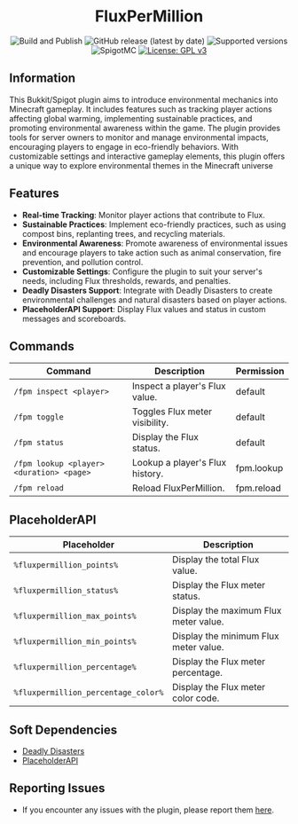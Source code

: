 <h1 align="center">FluxPerMillion</h1>

<p align="center">
	<img src="https://github.com/PieTw3lve/FluxPerMillion/actions/workflows/maven.yml/badge.svg" alt="Build and Publish"></a>
	<img src="https://img.shields.io/github/v/release/PieTw3lve/FluxPerMillion" alt="GitHub release (latest by date)">
	<img src="https://img.shields.io/badge/Minecraft-1.20.2--1.20.4-orange.svg" alt="Supported versions">
	<img src="https://img.shields.io/badge/SpigotMC-yellow.svg" alt="SpigotMC">
	<a href="https://www.gnu.org/licenses/gpl-3.0"><img src="https://img.shields.io/badge/License-GPLv3-blue.svg" alt="License: GPL v3"></a>
</p>

## Information

This Bukkit/Spigot plugin aims to introduce environmental mechanics into Minecraft gameplay. It includes features such as tracking player actions affecting global warming, implementing sustainable practices, and promoting environmental awareness within the game. The plugin provides tools for server owners to monitor and manage environmental impacts, encouraging players to engage in eco-friendly behaviors. With customizable settings and interactive gameplay elements, this plugin offers a unique way to explore environmental themes in the Minecraft universe

## Features

- **Real-time Tracking**: Monitor player actions that contribute to Flux.
- **Sustainable Practices**: Implement eco-friendly practices, such as using compost bins, replanting trees, and recycling materials.
- **Environmental Awareness**: Promote awareness of environmental issues and encourage players to take action such as animal conservation, fire prevention, and pollution control.
- **Customizable Settings**: Configure the plugin to suit your server's needs, including Flux thresholds, rewards, and penalties.
- **Deadly Disasters Support**: Integrate with Deadly Disasters to create environmental challenges and natural disasters based on player actions.
- **PlaceholderAPI Support**: Display Flux values and status in custom messages and scoreboards.

## Commands

| Command                                  | Description                     | Permission |
| ---------------------------------------- | ------------------------------- | ---------- |
| `/fpm inspect <player>`                  | Inspect a player's Flux value.  | default    |
| `/fpm toggle`                            | Toggles Flux meter visibility.  | default    |
| `/fpm status`                            | Display the Flux status.        | default    |
| `/fpm lookup <player> <duration> <page>` | Lookup a player's Flux history. | fpm.lookup |
| `/fpm reload`                            | Reload FluxPerMillion.          | fpm.reload |

## PlaceholderAPI

| Placeholder                         | Description                           |
| ----------------------------------- | ------------------------------------- |
| `%fluxpermillion_points%`           | Display the total Flux value.         |
| `%fluxpermillion_status%`           | Display the Flux meter status.        |
| `%fluxpermillion_max_points%`       | Display the maximum Flux meter value. |
| `%fluxpermillion_min_points%`       | Display the minimum Flux meter value. |
| `%fluxpermillion_percentage%`       | Display the Flux meter percentage.    |
| `%fluxpermillion_percentage_color%` | Display the Flux meter color code.    |

## Soft Dependencies

- [Deadly Disasters](https://www.spigotmc.org/resources/deadly-disasters.90806/)
- [PlaceholderAPI](https://www.spigotmc.org/resources/placeholderapi.6245/)

## Reporting Issues

- If you encounter any issues with the plugin, please report them [here](https://github.com/PieTw3lve/FluxPerMillion/issues).
